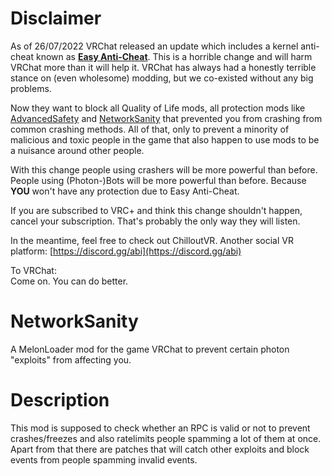 # Disclaimer
As of 26/07/2022 VRChat released an update which includes a kernel anti-cheat known as [**Easy Anti-Cheat**](https://easy.ac).
This is a horrible change and will harm VRChat more than it will help it. VRChat has always had a honestly terrible stance on (even wholesome) modding, but we co-existed without any big problems.

Now they want to block all Quality of Life mods, all protection mods like [AdvancedSafety](https://github.com/knah/VRCMods#advancedsafety) and [NetworkSanity](https://github.com/RequiDev/NetworkSanity) that prevented you from crashing from common crashing methods.
All of that, only to prevent a minority of malicious and toxic people in the game that also happen to use mods to be a nuisance around other people.

With this change people using crashers will be more powerful than before. People using (Photon-)Bots will be more powerful than before. Because **YOU** won't have any protection due to Easy Anti-Cheat.

If you are subscribed to VRC+ and think this change shouldn't happen, cancel your subscription. That's probably the only way they will listen.

In the meantime, feel free to check out ChilloutVR. Another social VR platform: 
[https://discord.gg/abi](https://discord.gg/abi)

To VRChat:  
Come on. You can do better.

# NetworkSanity
A MelonLoader mod for the game VRChat to prevent certain photon "exploits" from affecting you.

# Description
This mod is supposed to check whether an RPC is valid or not to prevent crashes/freezes and also ratelimits people spamming a lot of them at once.
Apart from that there are patches that will catch other exploits and block events from people spamming invalid events.
